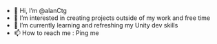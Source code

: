 - 👋 Hi, I’m @alanCtg
- 👀 I’m interested in creating projects outside of my work and free time
- 🌱 I’m currently learning and refreshing my Unity dev skills
- 📫 How to reach me : Ping me

<!---
alanCtg/alanCtg is a ✨ special ✨ repository because its `README.md` (this file) appears on your GitHub profile.
You can click the Preview link to take a look at your changes.
--->
